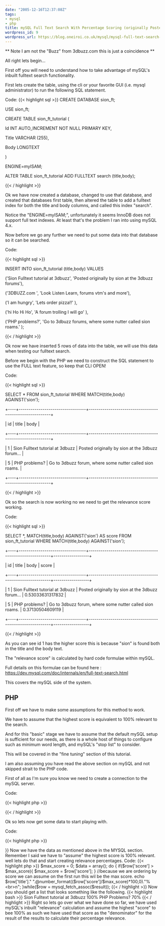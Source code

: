 ```yaml
---
date: "2005-12-16T12:37:08Z"
tags:
- mysql
- php
title: mySQL Full Text Search With Percentage Scoring (originally Posted on 3dbuzz.com)
wordpress_id: 9
wordpress_url: https://blog.oneiroi.co.uk/mysql/mysql-full-text-search-with-percentage-scoring
---
```

** Note I am not the "Buzz" from 3dbuzz.com this is just a coincidence **

All right lets begin...

First off you will need to understand how to take advantage of mySQL's inbuilt fulltext search functionality.

First lets create the table, using the cli or your favorite GUI (i.e. mysql administrator) to run the following SQL statement.

Code:
{{< highlight sql >}}
CREATE DATABASE sion_ft;

USE sion_ft;

CREATE TABLE sion_ft_tutorial (

Id INT AUTO_INCREMENT NOT NULL PRIMARY KEY,

Title VARCHAR (255),

Body LONGTEXT

)

ENGINE=myISAM;

ALTER TABLE sion_ft_tutorial ADD FULLTEXT search (title,body);

{{< / highlight >}}

Ok we have now created a database, changed to use that database, and created that databases first table, then altered the table to add a fulltext index for both the title and body columns, and called this index "search".

Notice the "ENGINE=myISAM;", unfortunately it seems InnoDB does not support full text indexes. At least that's the problem I ran into using mySQL 4.x.

Now before we go any further we need to put some data into that database so it can be searched.

Code:

{{< highlight sql >}}

INSERT INTO sion_ft_tutorial (title,body) VALUES

('Sion Fulltext tutorial at 3dbuzz', 'Posted originally by sion at the 3dbuzz forums'),

('3DBUZZ.com ', 'Look Listen Learn, forums vtm\'s and more'),

('I am hungry', 'Lets order pizza!!' ),

('hi Ho Hi Ho', 'A forum trolling I will go' ),

('PHP problems?', 'Go to 3dbuzz forums, where some nutter called sion roams.' );

{{< / highlight >}}

Ok now we have inserted 5 rows of data into the table, we will use this data when testing our fulltext search.

Before we begin with the PHP we need to construct the SQL statement to use the FULL text feature, so keep that CLI OPEN!

Code:

{{< highlight sql >}}

SELECT * FROM sion_ft_tutorial WHERE MATCH(title,body) AGAINST('sion');

+----+----------------------------------+----------------------------------------------------------+

| id | title | body |

+----+----------------------------------+----------------------------------------------------------+

| 1 | Sion Fulltext tutorial at 3dbuzz | Posted originally by sion at the 3dbuzz forum… |

| 5 | PHP problems? | Go to 3dbuzz forum, where some nutter called sion roams. |

+----+----------------------------------+----------------------------------------------------------+

{{< / highlight >}}

Ok so the search is now working no we need to get the relevance score working.

Code:

{{< highlight sql >}}

SELECT *, MATCH(title,body) AGAINST('sion') AS score FROM sion_ft_tutorial WHERE MATCH(title,body) AGAINST('sion');

+----+----------------------------------+----------------------------------------------------------+------------------+

| id | title | body | score |

+----+----------------------------------+----------------------------------------------------------+------------------+

| 1 | Sion Fulltext tutorial at 3dbuzz | Posted originally by sion at the 3dbuzz forum… | 0.53033631317832 |

| 5 | PHP problems? | Go to 3dbuzz forum, where some nutter called sion roams. | 0.37130504609119 |

+----+----------------------------------+----------------------------------------------------------+------------------+

{{< / highlight >}}

As you can see id 1 has the higher score this is because "sion" is found both in the title and the body text.

The "relevance score" is calculated by hard code formulae within mySQL.

Full details on this formulae can be found here :<a href=" https://dev.mysql.com/doc/internals/en/full-text-search.html"> https://dev.mysql.com/doc/internals/en/full-text-search.html</a>

This covers the mySQL side of the system.

<h2>PHP</h2>

First off we have to make some assumptions for this method to work.

We have to assume that the highest score is equivalent to 100% relevant to the search.

And for this "basic" stage we have to assume that the default mySQL setup is sufficient for our needs, as there is a whole host of things to configure such as minimum word length, and mySQL's "stop list" to consider.

This will be covered in the "fine tuning" section of this tutorial.

I am also assuming you have read the above section on mySQL and not skipped strait to the PHP code.

First of all as I'm sure you know we need to create a connection to the mySQL server.

Code:

{{< highlight php >}}

<?PHP

$usr = "mysqlusr";

$pass = "mysqlpass";

$host = "localhost";

$db = "sion_ft";

$connection = mysql_connect($host,$usr,$pass);

mysql_select_db($db,$connection);

?>

{{< / highlight >}}

Ok so lets now get some data to start playing with.

Code:

{{< highlight php >}}

<?PHP

$query = "SELECT *, MATCH(title,body) AGAINST('sion') AS score FROM sion_ft_tutorial WHERE MATCH(title,body) AGAINST('sion') ORDER BY SCORE DESC";

$result = mysql_query($query);

$row = mysql_fetch_assoc($result);

??

{{< / highlight >}}

Now we have the data as mentioned above in the MYSQL section.

Remember I said we have to "assume" the highest score is 100% relevant. well lets do that and start creating relevance percentages.

Code:

{{< highlight php >}}

$max_score = 0;

$data = array();

do {

if($row['score'] &gt; $max_score){ $max_score = $row['score']; } //because we are ordering by score we can assume on the first run this wil be the max score.

echo $row['title']." ".@number_format(($row['score']/$max_score)*100,0)."%&lt;br&gt;n";

}while($row = mysql_fetch_assoc($result));

{{< / highlight >}}

Now you should get a list that looks something like the following.

{{< highlight bash >}}

Sion Fulltext tutorial at 3dbuzz 100%

PHP Problems? 70%

{{< / highlight >}}

Right so lets go over what we have done so far, we have used mySQL's inbuilt "relevance" calculation and assume the highest "score" to bee 100% as such we have used that score as the "denominator" for the result of the results to calculate their percentage relevance.
